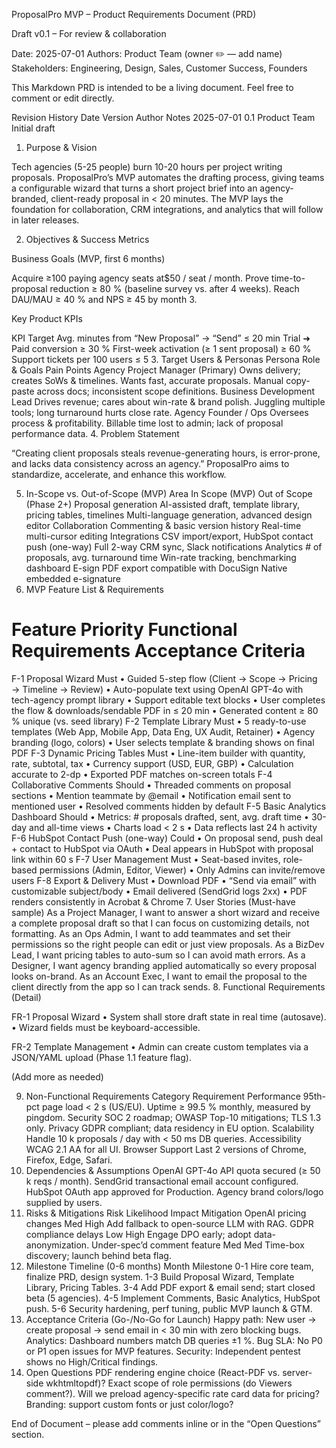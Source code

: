 ProposalPro MVP – Product Requirements Document (PRD)

Draft v0.1 – For review & collaboration

Date: 2025-07-01
Authors: Product Team (owner ✏️ — add name)
Stakeholders: Engineering, Design, Sales, Customer Success, Founders

This Markdown PRD is intended to be a living document. Feel free to comment or edit directly.

Revision History
Date	Version	Author	Notes
2025-07-01	0.1	Product Team	Initial draft
1. Purpose & Vision

Tech agencies (5-25 people) burn 10-20 hours per project writing proposals.
ProposalPro’s MVP automates the drafting process, giving teams a configurable wizard that turns a short project brief into an agency-branded, client-ready proposal in < 20 minutes.
The MVP lays the foundation for collaboration, CRM integrations, and analytics that will follow in later releases.

2. Objectives & Success Metrics

Business Goals (MVP, first 6 months)

Acquire ≥100 paying agency seats at$50 / seat / month.
Prove time-to-proposal reduction ≥ 80 % (baseline survey vs. after 4 weeks).
Reach DAU/MAU ≥ 40 % and NPS ≥ 45 by month 3.

Key Product KPIs

KPI	Target
Avg. minutes from “New Proposal” → “Send”	≤ 20 min
Trial ➜ Paid conversion	≥ 30 %
First-week activation (≥ 1 sent proposal)	≥ 60 %
Support tickets per 100 users	≤ 5
3. Target Users & Personas
Persona	Role & Goals	Pain Points
Agency Project Manager (Primary)	Owns delivery; creates SoWs & timelines. Wants fast, accurate proposals.	Manual copy-paste across docs; inconsistent scope definitions.
Business Development Lead	Drives revenue; cares about win-rate & brand polish.	Juggling multiple tools; long turnaround hurts close rate.
Agency Founder / Ops	Oversees process & profitability.	Billable time lost to admin; lack of proposal performance data.
4. Problem Statement

“Creating client proposals steals revenue-generating hours, is error-prone, and lacks data consistency across an agency.”
ProposalPro aims to standardize, accelerate, and enhance this workflow.

5. In-Scope vs. Out-of-Scope (MVP)
Area	In Scope (MVP)	Out of Scope (Phase 2+)
Proposal generation	AI-assisted draft, template library, pricing tables, timelines	Multi-language generation, advanced design editor
Collaboration	Commenting & basic version history	Real-time multi-cursor editing
Integrations	CSV import/export, HubSpot contact push (one-way)	Full 2-way CRM sync, Slack notifications
Analytics	# of proposals, avg. turnaround time	Win-rate tracking, benchmarking dashboard
E-sign	PDF export compatible with DocuSign	Native embedded e-signature
6. MVP Feature List & Requirements
#	Feature	Priority	Functional Requirements	Acceptance Criteria
F-1	Proposal Wizard	Must	• Guided 5-step flow (Client → Scope → Pricing → Timeline → Review)
• Auto-populate text using OpenAI GPT-4o with tech-agency prompt library
• Support editable text blocks	• User completes the flow & downloads/sendable PDF in ≤ 20 min
• Generated content ≥ 80 % unique (vs. seed library)
F-2	Template Library	Must	• 5 ready-to-use templates (Web App, Mobile App, Data Eng, UX Audit, Retainer)
• Agency branding (logo, colors)	• User selects template & branding shows on final PDF
F-3	Dynamic Pricing Tables	Must	• Line-item builder with quantity, rate, subtotal, tax
• Currency support (USD, EUR, GBP)	• Calculation accurate to 2-dp
• Exported PDF matches on-screen totals
F-4	Collaborative Comments	Should	• Threaded comments on proposal sections
• Mention teammate by @email	• Notification email sent to mentioned user
• Resolved comments hidden by default
F-5	Basic Analytics Dashboard	Should	• Metrics: # proposals drafted, sent, avg. draft time
• 30-day and all-time views	• Charts load < 2 s
• Data reflects last 24 h activity
F-6	HubSpot Contact Push (one-way)	Could	• On proposal send, push deal + contact to HubSpot via OAuth	• Deal appears in HubSpot with proposal link within 60 s
F-7	User Management	Must	• Seat-based invites, role-based permissions (Admin, Editor, Viewer)	• Only Admins can invite/remove users
F-8	Export & Delivery	Must	• Download PDF
• “Send via email” with customizable subject/body	• Email delivered (SendGrid logs 2xx)
• PDF renders consistently in Acrobat & Chrome
7. User Stories (Must-have sample)
As a Project Manager, I want to answer a short wizard and receive a complete proposal draft so that I can focus on customizing details, not formatting.
As an Ops Admin, I want to add teammates and set their permissions so the right people can edit or just view proposals.
As a BizDev Lead, I want pricing tables to auto-sum so I can avoid math errors.
As a Designer, I want agency branding applied automatically so every proposal looks on-brand.
As an Account Exec, I want to email the proposal to the client directly from the app so I can track sends.
8. Functional Requirements (Detail)

FR-1 Proposal Wizard
• System shall store draft state in real time (autosave).
• Wizard fields must be keyboard-accessible.

FR-2 Template Management
• Admin can create custom templates via a JSON/YAML upload (Phase 1.1 feature flag).

(Add more as needed)

9. Non-Functional Requirements
Category	Requirement
Performance	95th-pct page load < 2 s (US/EU).
Uptime	≥ 99.5 % monthly, measured by pingdom.
Security	SOC 2 roadmap; OWASP Top-10 mitigations; TLS 1.3 only.
Privacy	GDPR compliant; data residency in EU option.
Scalability	Handle 10 k proposals / day with < 50 ms DB queries.
Accessibility	WCAG 2.1 AA for all UI.
Browser Support	Last 2 versions of Chrome, Firefox, Edge, Safari.
10. Dependencies & Assumptions
OpenAI GPT-4o API quota secured (≥ 50 k reqs / month).
SendGrid transactional email account configured.
HubSpot OAuth app approved for Production.
Agency brand colors/logo supplied by users.
11. Risks & Mitigations
Risk	Likelihood	Impact	Mitigation
OpenAI pricing changes	Med	High	Add fallback to open-source LLM with RAG.
GDPR compliance delays	Low	High	Engage DPO early; adopt data-anonymization.
Under-spec’d comment feature	Med	Med	Time-box discovery; launch behind beta flag.
12. Milestone Timeline (0-6 months)
Month	Milestone
0-1	Hire core team, finalize PRD, design system.
1-3	Build Proposal Wizard, Template Library, Pricing Tables.
3-4	Add PDF export & email send; start closed beta (5 agencies).
4-5	Implement Comments, Basic Analytics, HubSpot push.
5-6	Security hardening, perf tuning, public MVP launch & GTM.
13. Acceptance Criteria (Go-/No-Go for Launch)
Happy path: New user → create proposal → send email in < 30 min with zero blocking bugs.
Analytics: Dashboard numbers match DB queries ±1 %.
Bug SLA: No P0 or P1 open issues for MVP features.
Security: Independent pentest shows no High/Critical findings.
14. Open Questions
PDF rendering engine choice (React-PDF vs. server-side wkhtmltopdf)?
Exact scope of role permissions (do Viewers comment?).
Will we preload agency-specific rate card data for pricing?
Branding: support custom fonts or just color/logo?

End of Document – please add comments inline or in the “Open Questions” section.
